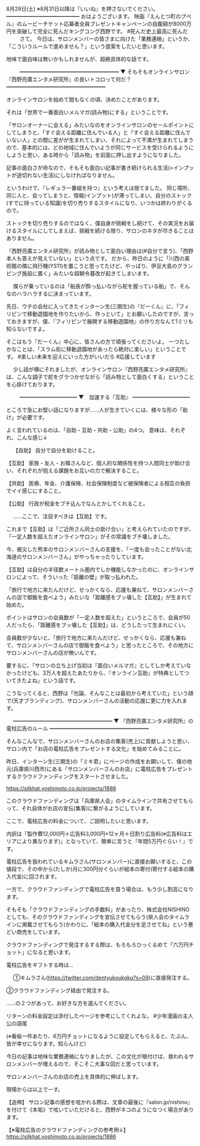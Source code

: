 8月29日(土) ※8月31日以降は『いいね』を押さないでください。
━━━━━━━━━━━━━━
おはようございます。
映画『えんとつ町のプペル』のムービーチケット応募者全員プレゼントキャンペーンの自腹額が8000万円を突破して完全に死んだキングコング西野です。
#死んだ史上最高に死んだ
　
　
さて。
今日は、サロンメンバーの皆さまに向けた「業務連絡」というか、「こういうルールで進めません？」という提案をしたいと思います。

地味で面白味は無いかもしれませんが、超絶具体的な話です。

　
　
━━━━━━━━━━━━━━━━━━━
▼ そもそもオンラインサロン『西野亮廣エンタメ研究所』の良いトコロって何だ？
━━━━━━━━━━━━━━━━━━━

オンラインサロンを始めて間もなくの頃、決めたことがあります。

それは「世界で一番面白いメルマガ(読み物)にする」ということです。

「サロンオーナーに会える」みたいなのをオンラインサロンのセールポイントにしてしまうと、「すぐ会える距離に住んでいる人」と「すぐ会える距離に住んでいない人」との間に差がが生まれてしまい、それによって不満が生まれてしまうので、基本的には、どの地域に住んでいようが同じサービスを受けられるようにしようと思い、ある時から「読み物」を前面に押し出すようになりました。

記事の面白さが命なので、そもそも面白い記事が書き続けられる生活(=インプットが途切れない生活)にしなければなりません。

というわけで、『レギュラー番組を持つ』という考えは捨てました。
同じ場所、同じ人と、会ってしまうと、情報(インプット)が滞ってしまい、自分のストック(すでに持っている知識)を切り売りするスタイルになり、いつかは終わりがくるので。

ストックを切り売りするのではなく、僕自身が挑戦をし続けて、その実況をお届けるスタイルにしてしまえば、挑戦を続ける限り、サロンのネタが尽きることはありません。

『西野亮廣エンタメ研究所』が読み物として面白い理由は(#自分で言う)、「西野本人も答えが見えていない」という点です。
だから、昨日のように「川西の美術館の隣に飛行機(YS11)を置こうと思ってたけど、やっぱり、伊豆大島のグランピング施設に置く」みたいな超朝令暮改が起きてしまいます。

　
僕らが乗っているのは「船長が酔っ払いながら舵を握っている船」で、そんなのハラハラするに決まっています。

先日、ウチの会社に入ってきたインターン生(三期生)の『だーくん』に、「フィリピンで移動遊園地を作りたいから、作っといて」とお願いしたのですが、言っておきますが、僕、『フィリピンで展開する移動遊園地』の作り方なんて1ミリも知らないですよ。

そこはもう『だーくん』中心に、皆さんの方で頑張ってくださいよ。
一つたしかなことは、「スラム街に移動遊園地があったら絶対に楽しい」ということです。
#楽しい未来を迎えにいった方がいいだろ
#応援しています

　
少し話が横にそれましたが、オンラインサロン『西野亮廣エンタメ研究所』は、こんな調子で舵をグラつかせながら「読み物として面白くする」ということを心掛けております。

　
　
━━━━━━━━━━━
▼　加速する『互助』
━━━━━━━━━━━

ところで急にお堅い話になりますが……人が生きていくには、様々な形の「助け」が必要です。

よく言われているのは、「自助・互助・共助・公助」の4つ。
意味は、それぞれ、こんな感じ↓

　
【自助】
自分で自分を助けること。

【互助】
家族・友人・お隣さんなど、個人的な関係性を持つ人間同士が助け合い、それぞれが抱える課題をお互いの力で解決すること。

【共助】
医療、年金、介護保険、社会保険制度など被保険者による相互の負担でイイ感じにすること。

【公助】
行政が税金をブチ込んでなんとかしてくれること。

　
……ここで、注目すべきは【互助】です。

これまで【互助】は「ご近所さん同士の助け合い」と考えられていたのですが、「一定人数を超えたオンラインサロン」がその常識をブチ壊しました。

今、被災した熊本のサロンメンバーさんの支援を、「一度も会ったことがない北海道のサロンメンバーさん」がやっちゃったりしています。

【互助】は自分の半径数メートル圏内でしか機能しなかったのに、オンラインサロンによって、そういった「距離の壁」が取っ払われた。

「旅行で地方に来たんだけど、せっかくなら、応援も兼ねて、サロンメンバーさんの店で御飯を食べよう」みたいな「距離感をブッ壊した【互助】」が生まれて始めた。

ポイントはサロンの会員数が「一定人数を超えた」というところで、会員が50人だったら、「距離感をブッ壊した【互助】」は、どうしたって生まれにくい。

会員数が少ないと、「旅行で地方に来たんだけど、せっかくなら、応援も兼ねて、サロンメンバーさんの店で御飯を食べよう」と思ったところで、その地方にサロンメンバーさんの店が無いんです。

要するに、「サロンの立ち上げ当初は『面白いメルマガ』としてしか考えていなかったけども、3万人を超えたあたりから、『オンライン互助』が特典としてついてきたよね」という話です。

こうなってくると、西野は「勿論、そんなことは最初から考えていた」という顔で(天才ブランディング)、サロンメンバーさんの活動の応援に更に力を入れます。

　
━━━━━━━━━━━━━━━━━━━
▼ 『西野亮廣エンタメ研究所』の電柱広告のルール
━━━━━━━━━━━━━━━━━━━

そんなこんなで、サロンメンバーさんのお店の集客(売上)に貢献しようと思い、サロン内で「お店の電柱広告をプレゼントする文化」を始めてみることに。

昨日、インターン生(三期生)の「ミキ君」にページの作成をお願いして、僕の地元(兵庫県川西市)にある「サロンメンバーさんのお店」に電柱広告をプレゼントするクラウドファンディングをスタートさせました。

https://silkhat.yoshimoto.co.jp/projects/1886

このクラウドファンディングは「兵庫県人会」のタイムラインで共有させてもらって、それ自体がお店の宣伝(集客)に繋がるようにしています。

ここで、電柱広告の料金について、ご説明したいと思います。

内訳は「製作費12,000円＋広告料3,000円×12ヶ月＋日割り広告料(※広告料はエリアにより異なります)」となっていて、簡単に言うと『年間5万円ぐらい！』です。

電柱広告を扱われているキムラさん(サロンメンバー)に直接お願いすると、この値段で、その中から(たしか)月に300円分ぐらいが絵本の寄付(寄付する絵本の購入代金)に回されます。

一方で、クラウドファンディングで電柱広告を買う場合は、もう少し割高になります。

そもそも「クラウドファンディングの手数料」があったり、株式会社NISHINOとしても、そのクラウドファンディングを宣伝させてもらう(県人会のタイムラインに掲載させてもらう)かわりに、「絵本の購入代金分を足させてね」という悪どい商売をしています。

クラウドファンディングで発注するする際は、もろもろひっくるめて「六万円チョット」になると思います。

電柱広告をギフトする時は…

　
①キムラさん(https://twitter.com/dentyukoukoku?s=09)に直接発注する。

②クラウドファンディング経由で発注する。

……の２つがあって、お好きな方を選んでください。

リターンの料金設定は添付したページを参考にしてくれよな。
#少年漫画の主人公の語尾

(※看板一件あたり、6万円チョットになるように設定してもらえると、たぶん、皆が幸せになります。知らんけど)

今日の記事は地味な業務連絡になりましたが、この文化が根付けば、救われるサロンメンバーが増えるので、そこそこ大事な回だと思っています。

サロンメンバーさんのお店の売上を具体的に伸ばします。

現場からは以上でーす。

【追伸】
サロン記事の感想を呟かれる際は、文章の最後に『salon.jp/nishino』を付けて《本垢》で呟いていただけると、西野がネコのようになつく場合があります。

【※電柱広告のクラウドファンディングの参考例↓】
https://silkhat.yoshimoto.co.jp/projects/1886
